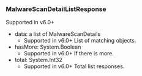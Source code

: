### MalwareScanDetailListResponse
Supported in v6.0+

- data: a list of MalwareScanDetails
  - Supported in v6.0+
  List of matching objects.
- hasMore: System.Boolean
  - Supported in v6.0+
  If there is more.
- total: System.Int32
  - Supported in v6.0+
  Total list responses.
